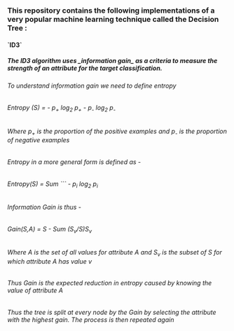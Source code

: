 <h3>This repository contains the following implementations of a very popular machine learning technique called the Decision Tree :</h3>
<h4>`ID3`</h4>
<h5>The ID3 algorithm uses _information gain_ as a criteria to measure the strength of an attribute for the target classification.</h5>

<h6>To understand information gain we need to define entropy </h6>


<h6>	Entropy (S) = - p<sub>+</sub> log<sub>2</sub> p<sub>+</sub> - p<sub>-</sub> log<sub>2</sub> p<sub>-</sub> </h6>
<h6>	Where p<sub>+</sub> is the proportion of the positive examples and p<sub>-</sub> is the proportion of negative examples </h6>
<h6>	Entropy in a more general form is defined as - </h6>
<h6>	Entropy(S) = Sum ``` - p<sub>i</sub> log<sub>2</sub> p<sub>i</sub> </h6>

<h6>Information Gain is thus - </h6>

<h6>Gain(S,A) = S - Sum (S<sub>v</sub>/S)S<sub>v</sub></h6>

<h6>Where A is the set of all values for attribute A and S<sub>v</sub> is the subset of S for which attribute A has value v</h6>

<h6>Thus Gain is the expected reduction in entropy caused by knowing the value of attribute A</h6>


<h6>Thus the tree is split at every node by the Gain by selecting the attribute with the highest gain. The process is then repeated again </h6>
